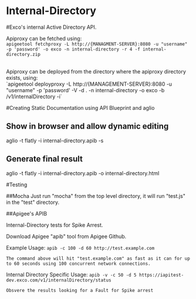 Internal-Directory
==================

#Exco's internal Active Directory API.

Apiproxy can be fetched using:
<br/>
`apigeetool fetchproxy -L http://{MANAGMENT-SERVER}:8080 -u "username" -p 'password' -o exco -n internal-directory -r 4 -f internal-directory.zip `

<br/>
Apiproxy can be deployed from the directory where the apiproxy directory exists, using:
<br/>
`apigeetool deployproxy -L http://{MANAGEMENT-SERVER}:8080 -u "username" -p 'password' -V -d . -n internal-directory -o exco -b /v1/internalDirectory -i`

#Creating Static Documentation using API Blueprint and aglio

## Show in browser and allow dynamic editing
aglio -t flatly -i internal-directory.apib -s

## Generate final result
aglio -t flatly -i internal-directory.apib -o internal-directory.html

#Testing

##Mocha
Just run "mocha" from the top level directory, it will run "test.js" in the "test" directory.

##Apigee's APIB

Internal-Directory tests for Spike Arrest.

Download Apigee "apib" tool from Apigee Github.

Example Usage:
	``apib -c 100 -d 60 http://test.example.com``

	The command above will hit "test.example.com" as fast as it can for up to 60 seconds using 100 concurrent network connections.

Internal Directory Specific Usage:
	``apib -v -c 50 -d 5 https://iapitest-dev.exco.com/v1/internalDirectory/status``

	Obsvere the results looking for a Fault for Spike arrest

